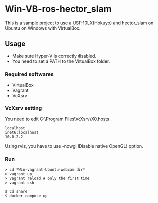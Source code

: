 # Win-VB-ros-hector_slam
This is a sample project to use a UST-10LX(Hokuyo) and hector_slam on Ubuntu on Windows with VirtualBox.

## Usage

- Make sure Hyper-V is correctly disabled.
- You need to set a PATH to the VirtualBox folder.

### Required softwares
- VirtualBox
- Vagrant
- VcXsrv

### VcXsrv setting
You need to edit C:\Program Files\VcXsrv\X0.hosts .

```
localhost
inet6:localhost
10.0.2.2
```

Using rviz, you have to use -nowgl (Disable native OpenGL) option.

### Run

```
> cd *Win-vagrant-Ubuntu-webcam dir*
> vagrant up
> vagrant reload # only the first time
> vagrant ssh

$ cd share
$ docker-compose up
```